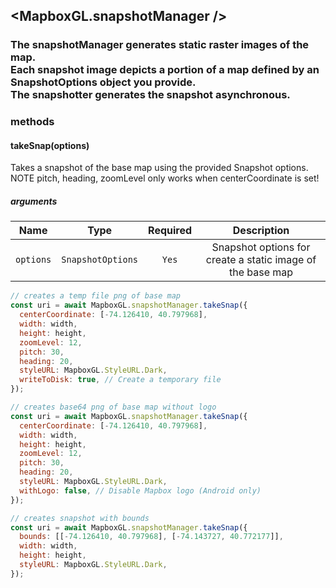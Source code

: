 ## <MapboxGL.snapshotManager />
### The snapshotManager generates static raster images of the map.<br/>Each snapshot image depicts a portion of a map defined by an SnapshotOptions object you provide.<br/>The snapshotter generates the snapshot asynchronous.


### methods
#### takeSnap(options)

Takes a snapshot of the base map using the provided Snapshot options. NOTE pitch, heading, zoomLevel only works when centerCoordinate is set!

##### arguments
| Name | Type | Required | Description  |
| ---- | :--: | :------: | :----------: |
| `options` | `SnapshotOptions` | `Yes` | Snapshot options for create a static image of the base map |



```javascript
// creates a temp file png of base map
const uri = await MapboxGL.snapshotManager.takeSnap({
  centerCoordinate: [-74.126410, 40.797968],
  width: width,
  height: height,
  zoomLevel: 12,
  pitch: 30,
  heading: 20,
  styleURL: MapboxGL.StyleURL.Dark,
  writeToDisk: true, // Create a temporary file
});

// creates base64 png of base map without logo
const uri = await MapboxGL.snapshotManager.takeSnap({
  centerCoordinate: [-74.126410, 40.797968],
  width: width,
  height: height,
  zoomLevel: 12,
  pitch: 30,
  heading: 20,
  styleURL: MapboxGL.StyleURL.Dark,
  withLogo: false, // Disable Mapbox logo (Android only)
});

// creates snapshot with bounds
const uri = await MapboxGL.snapshotManager.takeSnap({
  bounds: [[-74.126410, 40.797968], [-74.143727, 40.772177]],
  width: width,
  height: height,
  styleURL: MapboxGL.StyleURL.Dark,
});
```



